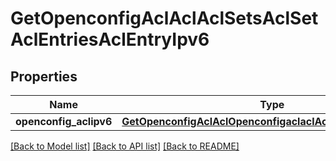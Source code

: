 # GetOpenconfigAclAclAclSetsAclSetAclEntriesAclEntryIpv6

## Properties
Name | Type | Description | Notes
------------ | ------------- | ------------- | -------------
**openconfig_aclipv6** | [**GetOpenconfigAclAclOpenconfigaclaclAclsetsAclentriesIpv6**](GetOpenconfigAclAclOpenconfigaclaclAclsetsAclentriesIpv6.md) |  | [optional] 

[[Back to Model list]](../README.md#documentation-for-models) [[Back to API list]](../README.md#documentation-for-api-endpoints) [[Back to README]](../README.md)


